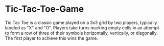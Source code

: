# Tic-Tac-Toe-Game
Tic Tac Toe is a classic game played on a 3x3 grid by two players, typically labeled as "X" and "O". Players take turns marking empty cells in an attempt to form a row of three of their symbols horizontally, vertically, or diagonally. The first player to achieve this wins the game. 
